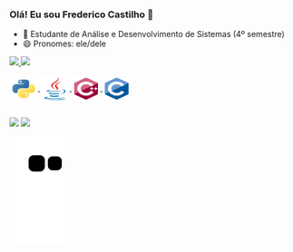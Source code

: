 ### Olá! Eu sou Frederico Castilho 👋
 
- 🌱 Estudante de Análise e Desenvolvimento de Sistemas (4º semestre)
- 😄 Pronomes: ele/dele


 <div>
  <a href="https://www.linkedin.com/in/mario-frederico-leit%C3%A3o-de-castilho/">
  <img height="180em" src="https://github-readme-stats.vercel.app/api?username=fredericocastilho&show_icons=true&theme=dracula&include_all_commits=true&count_private=true"/>
  <img height="180em" src="https://github-readme-stats.vercel.app/api/top-langs/?username=fredericocastilho&layout=compact&langs_count=7&theme=dracula"/>
</div>

</div>
<div style="display: inline_block"><br>
 
  <img align="center" alt="Rafa-Python" height="40" width="50" src="https://raw.githubusercontent.com/devicons/devicon/master/icons/python/python-original.svg">
  <img align="center" alt="Rafa-Csharp" height="42" width="52" src="https://raw.githubusercontent.com/devicons/devicon/master/icons/java/java-original.svg">
 <img align="center" alt="Rafa-Csharp" height="40" width="50" src="https://raw.githubusercontent.com/devicons/devicon/master/icons/cplusplus/cplusplus-original.svg">
 <img align="center" alt="Rafa-Csharp" height="40" width="50" src="https://raw.githubusercontent.com/devicons/devicon/master/icons/c/c-original.svg">
 
</div>

  ##
 
<div> 
 
  <a href = "mailto:fredericocastilho@hotmail.com"><img src="https://img.shields.io/badge/Microsoft_Outlook-0078D4?style=for-the-badge&logo=microsoft-outlook&logoColor=white" target="_blank"></a>
  <a href="https://www.linkedin.com/in/mario-frederico-leit%C3%A3o-de-castilho-8b15b920b/" target="_blank"><img src="https://img.shields.io/badge/-LinkedIn-%230077B5?style=for-the-badge&logo=linkedin&logoColor=white" target="_blank"></a> 

 ![Snake animation](https://github.com/FredericoCastilho/fredericocastilho/blob/output/github-contribution-grid-snake.svg)
 
</div>

